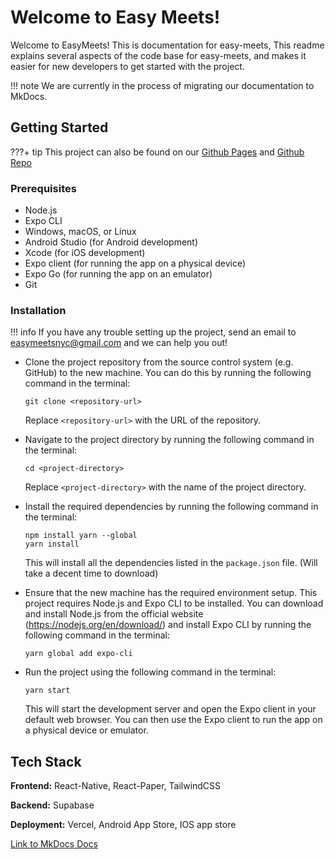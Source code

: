 # Welcome to Easy Meets!

Welcome to EasyMeets! This is  documentation for easy-meets,
This readme explains several aspects of the code base for easy-meets, and makes it easier for 
new developers to get started with the project.

!!! note
    We are currently in the process of migrating our documentation to MkDocs.

## Getting Started

???+ tip
    This project can also be found on our [Github Pages](https://easy-meets.github.io/easy-meets-docs/)
    and [Github Repo](https://github.com/easymeets/easymeets)

### Prerequisites

- Node.js
- Expo CLI
- Windows, macOS, or Linux
- Android Studio (for Android development)
- Xcode (for iOS development)
- Expo client (for running the app on a physical device)
- Expo Go (for running the app on an emulator)
- Git


### Installation

!!! info
    If you have any trouble setting up the project, send an email to easymeetsnyc@gmail.com and we can help you out!

- Clone the project repository from the source control system (e.g. GitHub) to the new machine. You can do this by running the following command in the terminal:

   ```
   git clone <repository-url>
   ```

   Replace `<repository-url>` with the URL of the repository.

- Navigate to the project directory by running the following command in the terminal:

   ```
   cd <project-directory>
   ```

   Replace `<project-directory>` with the name of the project directory.

- Install the required dependencies by running the following command in the terminal:

   ```
   npm install yarn --global
   yarn install
   ```

   This will install all the dependencies listed in the `package.json` file. (Will take a decent time to download)

- Ensure that the new machine has the required environment setup. This project requires Node.js and Expo CLI to be installed. You can download and install Node.js from the official website (https://nodejs.org/en/download/) and install Expo CLI by running the following command in the terminal:

   ```
   yarn global add expo-cli
   ```

- Run the project using the following command in the terminal:

   ```
   yarn start
   ```

   This will start the development server and open the Expo client in your default web browser. You can then use the Expo client to run the app on a physical device or emulator.


## Tech Stack

**Frontend:** React-Native, React-Paper, TailwindCSS

**Backend:** Supabase

**Deployment:** Vercel, Android App Store, IOS app store


[Link to MkDocs Docs](https://squidfunk.github.io/mkdocs-material/reference/code-blocks/)


